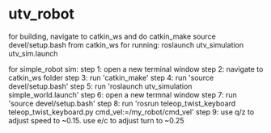 # utv_robot
for building, navigate to catkin_ws and do catkin_make
source devel/setup.bash from catkin_ws
for running:
roslaunch utv_simulation utv_sim.launch

for simple_robot sim:
step 1: open a new terminal window
step 2: navigate to catkin_ws folder
step 3: run 'catkin_make'
step 4: run 'source devel/setup.bash'
step 5: run 'roslaunch utv_simulation simple_world.launch'
step 6: open a new termnal window
step 7: run 'source devel/setup.bash'
step 8: run 'rosrun teleop_twist_keyboard teleop_twist_keyboard.py cmd_vel:=/my_robot/cmd_vel'
step 9: use q/z to adjust speed to ~0.15. use e/c to adjust turn to ~0.25
